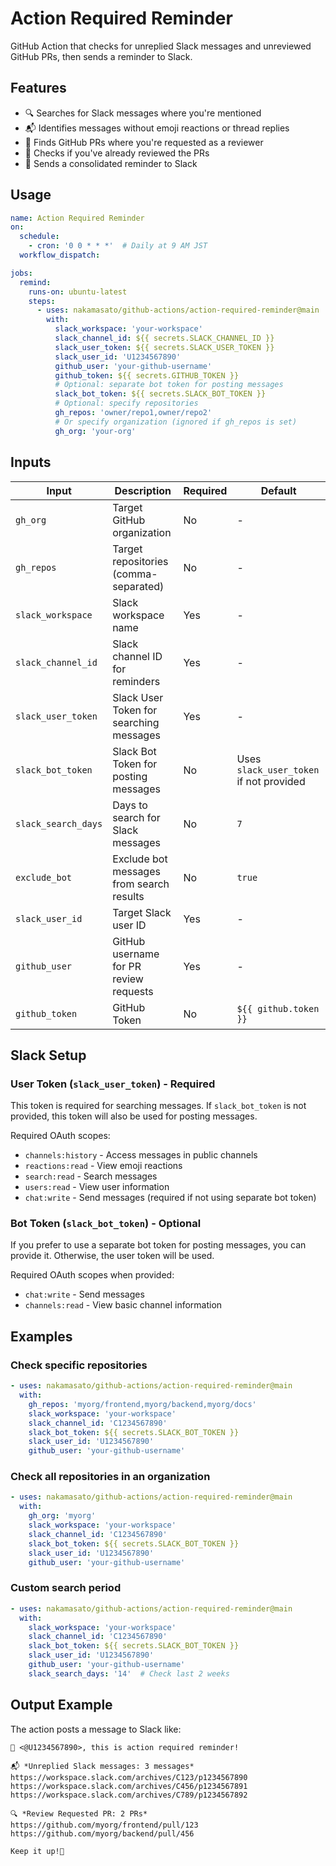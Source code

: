# Action Required Reminder

GitHub Action that checks for unreplied Slack messages and unreviewed GitHub PRs, then sends a reminder to Slack.

## Features

- 🔍 Searches for Slack messages where you're mentioned
- 📬 Identifies messages without emoji reactions or thread replies
- 🔎 Finds GitHub PRs where you're requested as a reviewer
- 📝 Checks if you've already reviewed the PRs
- 📢 Sends a consolidated reminder to Slack

## Usage

```yaml
name: Action Required Reminder
on:
  schedule:
    - cron: '0 0 * * *'  # Daily at 9 AM JST
  workflow_dispatch:

jobs:
  remind:
    runs-on: ubuntu-latest
    steps:
      - uses: nakamasato/github-actions/action-required-reminder@main
        with:
          slack_workspace: 'your-workspace'
          slack_channel_id: ${{ secrets.SLACK_CHANNEL_ID }}
          slack_user_token: ${{ secrets.SLACK_USER_TOKEN }}
          slack_user_id: 'U1234567890'
          github_user: 'your-github-username'
          github_token: ${{ secrets.GITHUB_TOKEN }}
          # Optional: separate bot token for posting messages
          slack_bot_token: ${{ secrets.SLACK_BOT_TOKEN }}
          # Optional: specify repositories
          gh_repos: 'owner/repo1,owner/repo2'
          # Or specify organization (ignored if gh_repos is set)
          gh_org: 'your-org'
```

## Inputs

| Input | Description | Required | Default |
|-------|-------------|----------|---------|
| `gh_org` | Target GitHub organization | No | - |
| `gh_repos` | Target repositories (comma-separated) | No | - |
| `slack_workspace` | Slack workspace name | Yes | - |
| `slack_channel_id` | Slack channel ID for reminders | Yes | - |
| `slack_user_token` | Slack User Token for searching messages | Yes | - |
| `slack_bot_token` | Slack Bot Token for posting messages | No | Uses `slack_user_token` if not provided |
| `slack_search_days` | Days to search for Slack messages | No | `7` |
| `exclude_bot` | Exclude bot messages from search results | No | `true` |
| `slack_user_id` | Target Slack user ID | Yes | - |
| `github_user` | GitHub username for PR review requests | Yes | - |
| `github_token` | GitHub Token | No | `${{ github.token }}` |

## Slack Setup

### User Token (`slack_user_token`) - Required
This token is required for searching messages. If `slack_bot_token` is not provided, this token will also be used for posting messages.

Required OAuth scopes:
- `channels:history` - Access messages in public channels
- `reactions:read` - View emoji reactions
- `search:read` - Search messages
- `users:read` - View user information
- `chat:write` - Send messages (required if not using separate bot token)

### Bot Token (`slack_bot_token`) - Optional
If you prefer to use a separate bot token for posting messages, you can provide it. Otherwise, the user token will be used.

Required OAuth scopes when provided:
- `chat:write` - Send messages
- `channels:read` - View basic channel information

## Examples

### Check specific repositories

```yaml
- uses: nakamasato/github-actions/action-required-reminder@main
  with:
    gh_repos: 'myorg/frontend,myorg/backend,myorg/docs'
    slack_workspace: 'your-workspace'
    slack_channel_id: 'C1234567890'
    slack_bot_token: ${{ secrets.SLACK_BOT_TOKEN }}
    slack_user_id: 'U1234567890'
    github_user: 'your-github-username'
```

### Check all repositories in an organization

```yaml
- uses: nakamasato/github-actions/action-required-reminder@main
  with:
    gh_org: 'myorg'
    slack_workspace: 'your-workspace'
    slack_channel_id: 'C1234567890'
    slack_bot_token: ${{ secrets.SLACK_BOT_TOKEN }}
    slack_user_id: 'U1234567890'
    github_user: 'your-github-username'
```

### Custom search period

```yaml
- uses: nakamasato/github-actions/action-required-reminder@main
  with:
    slack_workspace: 'your-workspace'
    slack_channel_id: 'C1234567890'
    slack_bot_token: ${{ secrets.SLACK_BOT_TOKEN }}
    slack_user_id: 'U1234567890'
    github_user: 'your-github-username'
    slack_search_days: '14'  # Check last 2 weeks
```

## Output Example

The action posts a message to Slack like:

```
👋 <@U1234567890>, this is action required reminder!

📬 *Unreplied Slack messages: 3 messages*
https://workspace.slack.com/archives/C123/p1234567890
https://workspace.slack.com/archives/C456/p1234567891
https://workspace.slack.com/archives/C789/p1234567892

🔍 *Review Requested PR: 2 PRs*
https://github.com/myorg/frontend/pull/123
https://github.com/myorg/backend/pull/456

Keep it up!💪
```
